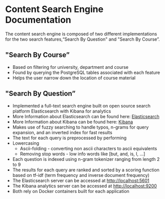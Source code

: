 # Content Search Engine Documentation
The content search engine is composed of two different implementations for the two search features,“Search By Question" and "Search By Course”.

## "Search By Course”
- Based on filtering for university, department and course
- Found by querying the PostgreSQL tables associated with each feature
- Helps the user narrow down the location of course material
## "Search By Question”
- Implemented a full-text search engine built on open source search platform Elasticsearch with Kibana for analytics
- More Information about Elasticsearch can be found here: [Elasticsearch](https://www.elastic.co/)
- More Information about Kibana can be found here: [Kibana](https://www.elastic.co/kibana/)
- Makes use of fuzzy searching to handle typos, n-grams for query expansion, and an inverted index for fast results
- The text for each query is preprocessed by performing
- Lowercasing
  - Ascii-folding - converting non ascii characters to ascii equivalents
  - Removing stop words - low info words like [but, and, is, I, ...]
- Each question is indexed using n-gram tokenizer ranging from length 2 to 9
- The results for each query are ranked and sorted by a scoring function based on tf-idf (term frequency and inverse document frequency)
- The Elasticsearch server can be accessed at [http://localhost:5601](http://localhost:5601)
- The Kibana analytics server can be accessed at [http://localhost:9200](http://localhost:9200)
- Both rely on Docker containers built for each application
